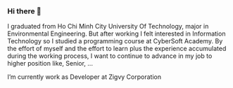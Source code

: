 ### Hi there 👋
I graduated from Ho Chi Minh City University Of Technology,  major in 
Environmental Engineering. But after working I felt interested in Information 
Technology so I studied a programming course at CyberSoft Academy. 
By the effort of myself and the effort to learn plus the experience accumulated 
during  the working process, I want to continue to advance in my job to higher 
position like, Senior, ...

I’m currently work as Developer at Zigvy Corporation
<!--
**DucSilva/DucSilva** is a ✨ _special_ ✨ repository because its `README.md` (this file) appears on your GitHub profile.

Here are some ideas to get you started:

- 🔭 I’m currently working on ...
- 🌱 I’m currently learning ...
- 👯 I’m looking to collaborate on ...
- 🤔 I’m looking for help with ...
- 💬 Ask me about ...
- 📫 How to reach me: ...
- 😄 Pronouns: ...
- ⚡ Fun fact: ...
-->
